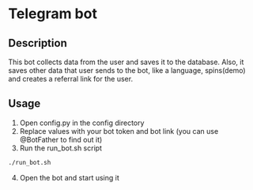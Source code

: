# Telegram bot

## Description
This bot collects data from the user and saves it to the database. Also, it saves other data that user sends to the bot, like a language, spins(demo) and creates a referral link for the user.

## Usage
1. Open config.py in the config directory
2. Replace values with your bot token and bot link (you can use @BotFather to find out it)
3. Run the run_bot.sh script
```bash
./run_bot.sh
```
4. Open the bot and start using it